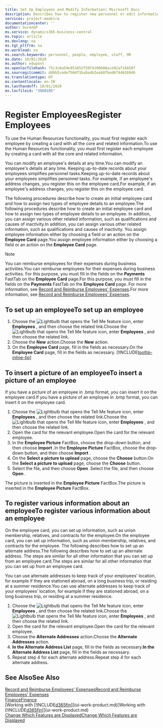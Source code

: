 ```yaml
---
title: Set Up Employees and Modify Information| Microsoft Docs
description: Describes how to register new personnel or edit information for existing staff.
services: project-madeira
documentationcenter: ''
author: SorenGP
ms.service: dynamics365-business-central
ms.topic: article
ms.devlang: na
ms.tgt_pltfrm: na
ms.workload: na
ms.search.keywords: personnel, people, employee, staff, HR
ms.date: 10/01/2020
ms.author: edupont
ms.openlocfilehash: 75c3c6a59e951052f59f4100688ace92af16b50f
ms.sourcegitcommit: ddbb5cede750df1baba4b3eab8fbed6744b5b9d6
ms.translationtype: HT
ms.contentlocale: en-IN
ms.lasthandoff: 10/01/2020
ms.locfileid: "3960105"
---
```

# <a name="register-employees"></a><span data-ttu-id="e83b7-103">Register Employees</span><span class="sxs-lookup"><span data-stu-id="e83b7-103">Register Employees</span></span>
<span data-ttu-id="e83b7-104">To use the Human Resources functionality, you must first register each employee by creating a card with all the core and related information.</span><span class="sxs-lookup"><span data-stu-id="e83b7-104">To use the Human Resources functionality, you must first register each employee by creating a card with all the core and related information.</span></span>

<span data-ttu-id="e83b7-105">You can modify an employee's details at any time.</span><span class="sxs-lookup"><span data-stu-id="e83b7-105">You can modify an employee's details at any time.</span></span> <span data-ttu-id="e83b7-106">Keeping up-to-date records about your employees simplifies personnel tasks.</span><span class="sxs-lookup"><span data-stu-id="e83b7-106">Keeping up-to-date records about your employees simplifies personnel tasks.</span></span> <span data-ttu-id="e83b7-107">For example, if an employee's address changes, you register this on the employee card.</span><span class="sxs-lookup"><span data-stu-id="e83b7-107">For example, if an employee's address changes, you register this on the employee card.</span></span>

<span data-ttu-id="e83b7-108">The following procedures describe how to create an initial employee card and how to assign two types of employee details to an employee.</span><span class="sxs-lookup"><span data-stu-id="e83b7-108">The following procedures describe how to create an initial employee card and how to assign two types of employee details to an employee.</span></span> <span data-ttu-id="e83b7-109">In addition, you can assign various other related information, such as qualifications and causes of inactivity.</span><span class="sxs-lookup"><span data-stu-id="e83b7-109">In addition, you can assign various other related information, such as qualifications and causes of inactivity.</span></span> <span data-ttu-id="e83b7-110">You assign employee information either by choosing a field or an action on the **Employee Card** page.</span><span class="sxs-lookup"><span data-stu-id="e83b7-110">You assign employee information either by choosing a field or an action on the **Employee Card** page.</span></span>

> [!NOTE]  
> <span data-ttu-id="e83b7-111">You can reimburse employees for their expenses during business activities.</span><span class="sxs-lookup"><span data-stu-id="e83b7-111">You can reimburse employees for their expenses during business activities.</span></span> <span data-ttu-id="e83b7-112">For this purpose, you must fill in the fields on the **Payments** FastTab on the **Employee Card** page.</span><span class="sxs-lookup"><span data-stu-id="e83b7-112">For this purpose, you must fill in the fields on the **Payments** FastTab on the **Employee Card** page.</span></span> <span data-ttu-id="e83b7-113">For more information, see [Record and Reimburse Employees' Expenses](finance-how-record-reimburse-employee-expenses.md).</span><span class="sxs-lookup"><span data-stu-id="e83b7-113">For more information, see [Record and Reimburse Employees' Expenses](finance-how-record-reimburse-employee-expenses.md).</span></span>

## <a name="to-set-up-an-employee"></a><span data-ttu-id="e83b7-114">To set up an employee</span><span class="sxs-lookup"><span data-stu-id="e83b7-114">To set up an employee</span></span>
1. <span data-ttu-id="e83b7-115">Choose the ![Lightbulb that opens the Tell Me feature](media/ui-search/search_small.png "Tell me what you want to do") icon, enter **Employees** , and then choose the related link.</span><span class="sxs-lookup"><span data-stu-id="e83b7-115">Choose the ![Lightbulb that opens the Tell Me feature](media/ui-search/search_small.png "Tell me what you want to do") icon, enter **Employees** , and then choose the related link.</span></span>
2. <span data-ttu-id="e83b7-116">Choose the **New** action.</span><span class="sxs-lookup"><span data-stu-id="e83b7-116">Choose the **New** action.</span></span>
3. <span data-ttu-id="e83b7-117">On the **Employee Card** page, fill in the fields as necessary.</span><span class="sxs-lookup"><span data-stu-id="e83b7-117">On the **Employee Card** page, fill in the fields as necessary.</span></span> [!INCLUDE[tooltip-inline-tip](includes/tooltip-inline-tip_md.md)]

## <a name="to-insert-a-picture-of-an-employee"></a><span data-ttu-id="e83b7-118">To insert a picture of an employee</span><span class="sxs-lookup"><span data-stu-id="e83b7-118">To insert a picture of an employee</span></span>
<span data-ttu-id="e83b7-119">If you have a picture of an employee in .bmp format, you can insert it on the employee card.</span><span class="sxs-lookup"><span data-stu-id="e83b7-119">If you have a picture of an employee in .bmp format, you can insert it on the employee card.</span></span>

1. <span data-ttu-id="e83b7-120">Choose the ![Lightbulb that opens the Tell Me feature](media/ui-search/search_small.png "Tell me what you want to do") icon, enter **Employees** , and then choose the related link.</span><span class="sxs-lookup"><span data-stu-id="e83b7-120">Choose the ![Lightbulb that opens the Tell Me feature](media/ui-search/search_small.png "Tell me what you want to do") icon, enter **Employees** , and then choose the related link.</span></span>
2. <span data-ttu-id="e83b7-121">Open the card for the relevant employee.</span><span class="sxs-lookup"><span data-stu-id="e83b7-121">Open the card for the relevant employee.</span></span>
3. <span data-ttu-id="e83b7-122">In the **Employee Picture** FactBox, choose the drop-down button, and then choose **Import** .</span><span class="sxs-lookup"><span data-stu-id="e83b7-122">In the **Employee Picture** FactBox, choose the drop-down button, and then choose **Import** .</span></span>
4. <span data-ttu-id="e83b7-123">On the **Select a picture to upload** page, choose the **Choose** button.</span><span class="sxs-lookup"><span data-stu-id="e83b7-123">On the **Select a picture to upload** page, choose the **Choose** button.</span></span>
5. <span data-ttu-id="e83b7-124">Select the file, and then choose **Open** .</span><span class="sxs-lookup"><span data-stu-id="e83b7-124">Select the file, and then choose **Open** .</span></span>

<span data-ttu-id="e83b7-125">The picture is inserted in the **Employee Picture** FactBox.</span><span class="sxs-lookup"><span data-stu-id="e83b7-125">The picture is inserted in the **Employee Picture** FactBox.</span></span>

## <a name="to-register-various-information-about-an-employee"></a><span data-ttu-id="e83b7-126">To register various information about an employee</span><span class="sxs-lookup"><span data-stu-id="e83b7-126">To register various information about an employee</span></span>
<span data-ttu-id="e83b7-127">On the employee card, you can set up information, such as union membership, relatives, and contracts for the employee.</span><span class="sxs-lookup"><span data-stu-id="e83b7-127">On the employee card, you can set up information, such as union membership, relatives, and contracts for the employee.</span></span> <span data-ttu-id="e83b7-128">The following describes how to set up an alternate address.</span><span class="sxs-lookup"><span data-stu-id="e83b7-128">The following describes how to set up an alternate address.</span></span> <span data-ttu-id="e83b7-129">The steps are similar for all other information that you can set up from an employee card.</span><span class="sxs-lookup"><span data-stu-id="e83b7-129">The steps are similar for all other information that you can set up from an employee card.</span></span>

<span data-ttu-id="e83b7-130">You can use alternate addresses to keep track of your employees’ location, for example if they are stationed abroad, on a long business trip, or residing at a summer residence.</span><span class="sxs-lookup"><span data-stu-id="e83b7-130">You can use alternate addresses to keep track of your employees’ location, for example if they are stationed abroad, on a long business trip, or residing at a summer residence.</span></span>

1. <span data-ttu-id="e83b7-131">Choose the ![Lightbulb that opens the Tell Me feature](media/ui-search/search_small.png "Tell me what you want to do") icon, enter **Employees** , and then choose the related link.</span><span class="sxs-lookup"><span data-stu-id="e83b7-131">Choose the ![Lightbulb that opens the Tell Me feature](media/ui-search/search_small.png "Tell me what you want to do") icon, enter **Employees** , and then choose the related link.</span></span>
2. <span data-ttu-id="e83b7-132">Open the card for the relevant employee.</span><span class="sxs-lookup"><span data-stu-id="e83b7-132">Open the card for the relevant employee.</span></span>
3. <span data-ttu-id="e83b7-133">Choose the **Alternate Addresses** action.</span><span class="sxs-lookup"><span data-stu-id="e83b7-133">Choose the **Alternate Addresses** action.</span></span>
4. <span data-ttu-id="e83b7-134">**In the Alternate Address List** page, fill in the fields as necessary.</span><span class="sxs-lookup"><span data-stu-id="e83b7-134">**In the Alternate Address List** page, fill in the fields as necessary.</span></span>
5. <span data-ttu-id="e83b7-135">Repeat step 4 for each alternate address.</span><span class="sxs-lookup"><span data-stu-id="e83b7-135">Repeat step 4 for each alternate address.</span></span>

## <a name="see-also"></a><span data-ttu-id="e83b7-136">See Also</span><span class="sxs-lookup"><span data-stu-id="e83b7-136">See Also</span></span>
[<span data-ttu-id="e83b7-137">Record and Reimburse Employees' Expenses</span><span class="sxs-lookup"><span data-stu-id="e83b7-137">Record and Reimburse Employees' Expenses</span></span>](finance-how-record-reimburse-employee-expenses.md)  
[<span data-ttu-id="e83b7-138">Finance</span><span class="sxs-lookup"><span data-stu-id="e83b7-138">Finance</span></span>](finance.md)  
<span data-ttu-id="e83b7-139">[Working with [!INCLUDE[d365fin](includes/d365fin_md.md)]](ui-work-product.md)</span><span class="sxs-lookup"><span data-stu-id="e83b7-139">[Working with [!INCLUDE[d365fin](includes/d365fin_md.md)]](ui-work-product.md)</span></span>  
[<span data-ttu-id="e83b7-140">Change Which Features are Displayed</span><span class="sxs-lookup"><span data-stu-id="e83b7-140">Change Which Features are Displayed</span></span>](ui-experiences.md)
